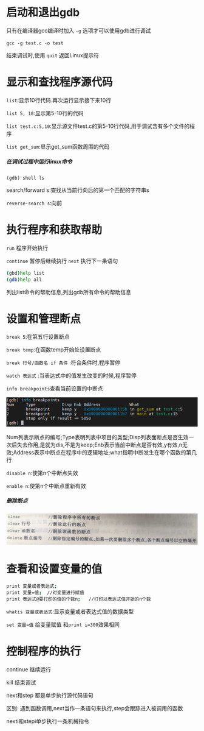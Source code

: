 # 启动和退出gdb

只有在编译器gcc编译时加入 `-g` 选项才可以使用gdb进行调试

`gcc -g test.c -o test`


结束调试时,使用 `quit` 返回Linux提示符

# 显示和查找程序源代码

`list`:显示10行代码.再次运行显示接下来10行

`list 5, 10`:显示第5-10行的代码

`list test.c:5,10`:显示源文件test.c的第5-10行代码,用于调试含有多个文件的程序

`list get_sum`:显示get_sum函数周围的代码


##### 在调试过程中运行linux命令

`(gdb) shell ls`


search/forward s:查找从当前行向后的第一个匹配的字符串s

`reverse-search s`:向前

# 执行程序和获取帮助

`run` 程序开始执行

`continue` 暂停后继续执行
`next` 执行下一条语句

```bash
(gbd)help list
(gdb)help all
```
列出list命令的帮助信息,列出gdb所有命令的帮助信息

# 设置和管理断点

`break 5`:在第五行设置断点

`break temp`:在函数temp开始处设置断点

`break 行号/函数名 if 条件` :符合条件时,程序暂停

`watch 表达式` :当表达式中的值发生改变的时候,程序暂停

`info breakpoints`查看当前设置的中断点

![alt text](image-39.png)

Num列表示断点的编号;Type表明列表中项目的类型;Disp列表面断点是否生效一次后失去作用,是就为dis,不是为keep;Enb表示当前中断点是否有效,y有效,n无效;Address表示中断点在程序中的逻辑地址;what指明中断发生在哪个函数的第几行

`disable n`:使第n个中断点失效

`enable n`:使第n个中断点重新有效
##### 删除断点

![alt text](image-40.png)

# 查看和设置变量的值

```bash
print 变量或者表达式;
print 变量=值;  //对变量进行赋值
print 表达式@要打印的值的个数n;   //打印以表达式值开始的n个数
```

`whatis 变量或表达式`:显示变量或者表达式值的数据类型

`set 变量=值` 给变量赋值 和`print i=300`效果相同

# 控制程序的执行

continue 继续运行

kill 结束调试

next和step 都是单步执行源代码语句

区别: 遇到函数调用,next当作一条语句来执行,step会跟踪进入被调用的函数

nexti和stepi单步执行一条机械指令


